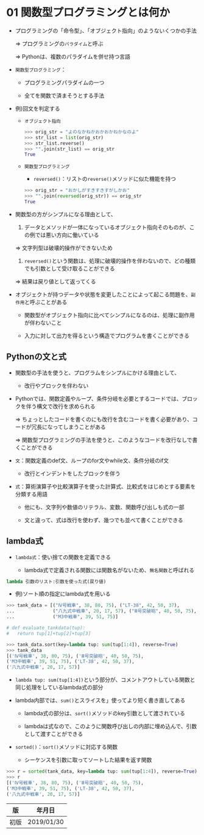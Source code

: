 01 関数型プログラミングとは何か
==========================

* プログラミングの「命令型」、「オブジェクト指向」のようないくつかの手法

  => プログラミングの`パラダイム`と呼ぶ

  => Pythonは、複数のパラダイムを併せ持つ言語

* `関数型プログラミング`：

  * プログラミングパラダイムの一つ

  * 全てを関数で済まそうとする手法

* 例)回文を判定する

  * `オブジェクト指向`

    ```python
    >>> orig_str = "よのなかねかおかおかねかなのよ"
    >>> str_list = list(orig_str)
    >>> str_list.reverse()
    >>> "".join(str_list) == orig_str
    True
    ```

  * `関数型プログラミング`

    * `reversed()`：リストの`reverse()`メソッドに似た機能を持つ

    ```python
    >>> orig_str = "おかしがすきすきすがしかお"
    >>> "".join(reversed(orig_str)) == orig_str
    True
    ```

* 関数型の方がシンプルになる理由として、

  1. データとメソッドが一体になっているオブジェクト指向そのものが、この例では悪い方向に働いている

    => 文字列型は破壊的操作ができないため

  1. `reversed()`という関数は、処理に破壊的操作を伴わないので、どの種類でも引数として受け取ることができる

    => 結果は戻り値として返ってくる

* オブジェクトが持つデータや状態を変更したことによって起こる問題を、`副作用`と呼ぶことがある

  * 関数型がオブジェクト指向に比べてシンプルになるのは、処理に副作用が伴わないこと

  * 入力に対して出力を得るという構造でプログラムを書くことができる



## Pythonの文と式

* 関数型の手法を使うと、プログラムをシンプルにかける理由として、

  * 改行やブロックを伴わない

* Pythonでは、関数定義やループ、条件分岐を必要とするコードでは、ブロックを伴う構文で改行を求められる

  => ちょっとしたコードを書くのにも改行を含むコードを書く必要があり、コードが冗長になってしまうことがある

  => 関数型プログラミングの手法を使うと、このようなコードを改行なしで書くことができる

* `文`：関数定義のdef文、ループのfor文やwhile文、条件分岐のif文

  * 改行とインデントをしたブロックを伴う

* `式`：算術演算子や比較演算子を使った計算式、比較式をはじめとする要素を分類する用語

  * 他にも、文字列や数値のリテラル、変数、関数呼び出しも式の一部

  * 文と違って、式は改行を使わず、幾つでも並べて書くことができる



## lambda式

* `lambda式`：使い捨ての関数を定義できる

  * lambda式で定義される関数には関数名がないため、`無名関数`と呼ばれる

```python
lambda 引数のリスト:引数を使った式(戻り値)
```

* 例)ソート順の指定にlambda式を用いる

```python
>>> tank_data = [("Ⅳ号戦車", 38, 80, 75), ("LT-38", 42, 50, 37),
...              ("八九式中戦車", 20, 17, 57), ("Ⅲ号突破砲", 40, 50, 75),
...              ("M3中戦車", 39, 51, 75)]

# def evaluate_tankdata(tup):
#   return tup[1]+tup[2]+tup[3]

>>> tank_data.sort(key=lambda tup: sum(tup[1:4]), reverse=True)
>>> tank_data
[('Ⅳ号戦車', 38, 80, 75), ('Ⅲ号突破砲', 40, 50, 75),
('M3中戦車', 39, 51, 75), ('LT-38', 42, 50, 37),
('八九式中戦車', 20, 17, 57)]
```

* `lambda tup: sum(tup[1:4])`という部分が、コメントアウトしている関数と同じ処理をしているlambda式の部分

* lambda内部では、`sum()`とスライスを」使ってより短く書き直してある

  * lambda式の部分は、`sort()`メソッドのkey引数として渡されている

  * lambdaは式なので、このように関数呼び出しの内部に埋め込んで、引数として渡すことができる

* `sorted()`：`sort()`メソッドに対応する関数

  * シーケンスを引数に取ってソートした結果を返す関数

```python
>>> r = sorted(tank_data, key=lambda tup: sum(tup[1:4]), reverse=True)
>>> r
[('Ⅳ号戦車', 38, 80, 75), ('Ⅲ号突破砲', 40, 50, 75),
('M3中戦車', 39, 51, 75), ('LT-38', 42, 50, 37),
('八九式中戦車', 20, 17, 57)]
```



| 版 |  年月日   |
|---|----------|
|初版|2019/01/30|
